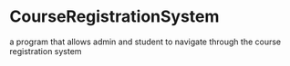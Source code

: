 # CourseRegistrationSystem
a program that allows admin and student to navigate through the course registration system
